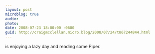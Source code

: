 ```yaml
---
layout: post
microblog: true
audio: 
photo: 
date: 2008-07-23 18:00:00 -0600
guid: http://craigmcclellan.micro.blog/2008/07/24/t867244844.html
---
```

is enjoying a lazy day and reading some Piper.
